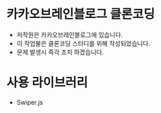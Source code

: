 # 카카오브레인블로그 클론코딩

- 저작원은 카카오브레인블로그에 있습니다.
- 이 작업물은 클론코딩 스터디를 위해 작성되었습니다.
- 문제 발생시 즉각 조치 하겠습니다.

# 사용 라이브러리

- Swiper.js
